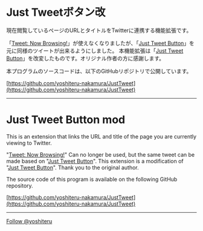 # Just Tweetボタン改
現在閲覧しているページのURLとタイトルをTwitterに連携する機能拡張です。

「[Tweet: Now Browsing!](https://chrome.google.com/webstore/detail/tweet-now-browsing/glepgipoohhiadcmcaajmkfniihojnea)」が使えなくなりましたが、「[Just Tweet Button](https://chrome.google.com/webstore/detail/just-tweet-button/feikojefkpembojkeegfajbbfecocddd)」を元に同様のツイートが出来るようにしました。
本機能拡張は「[Just Tweet Button](https://github.com/koron/JustTweet)」を改変したものです。オリジナル作者の方に感謝します。

本プログラムのソースコードは、以下のGitHubリポジトリで公開しています。

[https://github.com/yoshiteru-nakamura/JustTweet](https://github.com/yoshiteru-nakamura/JustTweet)

---

# Just Tweet Button mod
This is an extension that links the URL and title of the page you are currently viewing to Twitter.

"[Tweet: Now Browsing!](https://chrome.google.com/webstore/detail/tweet-now-browsing/glepgipoohhiadcmcaajmkfniihojnea)" Can no longer be used, but the same tweet can be made based on "[Just Tweet Button](https://chrome.google.com/webstore/detail/just-tweet-button/feikojefkpembojkeegfajbbfecocddd)".
This extension is a modification of "[Just Tweet Button](https://github.com/koron/JustTweet)". Thank you to the original author.

The source code of this program is available on the following GitHub repository.

[https://github.com/yoshiteru-nakamura/JustTweet](https://github.com/yoshiteru-nakamura/JustTweet)

---

<!-- Global site tag (gtag.js) - Google Analytics -->
<script async src="https://www.googletagmanager.com/gtag/js?id=UA-115471799-2"></script>
<script>
  window.dataLayer = window.dataLayer || [];
  function gtag(){dataLayer.push(arguments);}
  gtag('js', new Date());

  gtag('config', 'UA-115471799-2');
</script>

<a href="https://twitter.com/yoshiteru?ref_src=twsrc%5Etfw" class="twitter-follow-button" data-show-count="false">Follow @yoshiteru</a><script async src="https://platform.twitter.com/widgets.js" charset="utf-8"></script>
